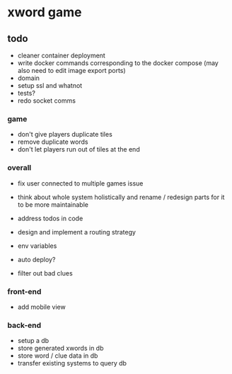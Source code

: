 # xword game

## todo

- cleaner container deployment
- write docker commands corresponding to the docker compose (may also need to edit image export ports)
- domain
- setup ssl and whatnot
- tests?
- redo socket comms

### game

- don't give players duplicate tiles
- remove duplicate words
- don't let players run out of tiles at the end

### overall

- fix user connected to multiple games issue

- think about whole system holistically and rename / redesign parts for it to be more maintainable

- address todos in code
- design and implement a routing strategy

- env variables
- auto deploy?

- filter out bad clues

### front-end

- add mobile view

### back-end

- setup a db
- store generated xwords in db
- store word / clue data in db
- transfer existing systems to query db
